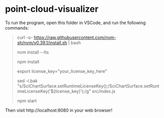 # point-cloud-visualizer

To run the program, open this folder in VSCode, and run the following commands:

> curl -o- https://raw.githubusercontent.com/nvm-sh/nvm/v0.39.1/install.sh | bash
>
> nvm install --lts
>
> npm install
>
> export license_key="your_license_key_here"
>
> sed -i.bak "s/SciChartSurface.setRuntimeLicenseKey();/SciChartSurface.setRuntimeLicenseKey('${license_key}');/g" src/index.js
>
> npm start 

Then visit http://localhost:8080 in your web browser!
